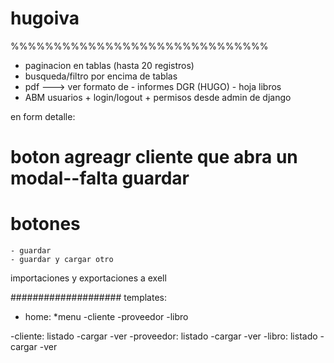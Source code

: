 # hugoiva

%%%%%%%%%%%%%%%%%%%%%%%%%%%%%%

* paginacion en tablas (hasta 20 registros)
* busqueda/filtro por encima de tablas
* pdf ---> ver formato de 
					- informes DGR (HUGO)
					- hoja libros
* ABM usuarios + login/logout + permisos desde admin de django

en form detalle: 
# boton agreagr cliente que abra un modal--falta guardar
# botones
	- guardar
	- guardar y cargar otro

importaciones y exportaciones a exell










####################
templates:
- home:
	*menu
		-cliente
		-proveedor
		-libro

-cliente: listado
	-cargar
	-ver
-proveedor: listado
	-cargar
	-ver
-libro: listado
	-cargar
	-ver
	